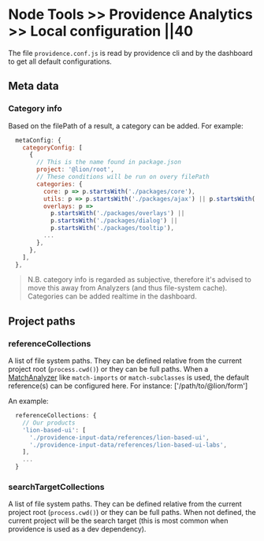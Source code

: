 # Node Tools >> Providence Analytics >> Local configuration ||40

The file `providence.conf.js` is read by providence cli and by the dashboard to get all
default configurations.

## Meta data

### Category info

Based on the filePath of a result, a category can be added.
For example:

```js
  metaConfig: {
    categoryConfig: [
      {
        // This is the name found in package.json
        project: '@lion/root',
        // These conditions will be run on overy filePath
        categories: {
          core: p => p.startsWith('./packages/core'),
          utils: p => p.startsWith('./packages/ajax') || p.startsWith('./packages/localize'),
          overlays: p =>
            p.startsWith('./packages/overlays') ||
            p.startsWith('./packages/dialog') ||
            p.startsWith('./packages/tooltip'),
          ...
        },
      },
    ],
  },
```

> N.B. category info is regarded as subjective, therefore it's advised to move this away from
> Analyzers (and thus file-system cache). Categories can be added realtime in the dashboard.

## Project paths

### referenceCollections

A list of file system paths. They can be defined relative from the current project root (`process.cwd()`) or they can be full paths.
When a [MatchAnalyzer](../../../docs/node-tools/providence-analytics/analyzer.md) like `match-imports` or `match-subclasses` is used, the default reference(s) can be configured here. For instance: ['/path/to/@lion/form']

An example:

```js
  referenceCollections: {
    // Our products
    'lion-based-ui': [
      './providence-input-data/references/lion-based-ui',
      './providence-input-data/references/lion-based-ui-labs',
    ],
    ...
  }
```

### searchTargetCollections

A list of file system paths. They can be defined relative from the current project root
(`process.cwd()`) or they can be full paths.
When not defined, the current project will be the search target (this is most common when
providence is used as a dev dependency).
